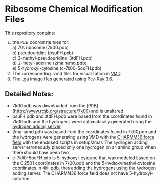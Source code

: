 # Ribosome Chemical Modification Files
This repository contains:
1) the PDB coordinate files for:  
    a) 70s ribosome (7k00.pdb)  
    b) pseudouridine (psuFH.pdb)  
    c) 3-methyl-pseudouridine (3tdFH.pdb)  
    d) 2-metyl-adenine (2ma.namd.pdb)  
    e) 5-hydroxyl-cytosine (c-7k00-5ocFH.pdb)  
2) The corresponding .vmd files for visualization in [VMD](https://www.ks.uiuc.edu/Research/vmd/).
3) The .tga image files generated using [Pov-Ray 3.6](https://www.povray.org/download/linux.php). 

## Detailed Notes:
- 7k00.pdb was downloaded from the [PDB] (https://www.rcsb.org/structure/7k00) and is unaltered.
- psuFH.pdb and 3tdFH.pdb were based from the coordinates found in 7k00.pdb and the hydrogens were automatically generated using the [hydrogen adding server](http://molprobity.biochem.duke.edu/).
- 2ma.namd.pdb was based from the coordinates found in 7k00.pdb and the hydrogens were generating using VMD with the [CHARMM36 force field](http://mackerell.umaryland.edu/charmm_ff.shtml#charmm) with the enclosed scripts in setup/2ma/. The hydrogen adding server erroneously placed only one hydrogen on an amino group when there should have been two.
- c-7k00-5ocFH.pdb is 5-hydroxyl-cytosine that was modeled based on the C 2501 coordinates in 7k00.pdb and the 5-hydroxymethyl-cytosine coordinates in [4hli.pdb](https://www.rcsb.org/structure/4HLI), then adding the hydrogens using the hydrogen adding server. The CHARMM36 force field does not have 5-hydroxyl-cytosine.
